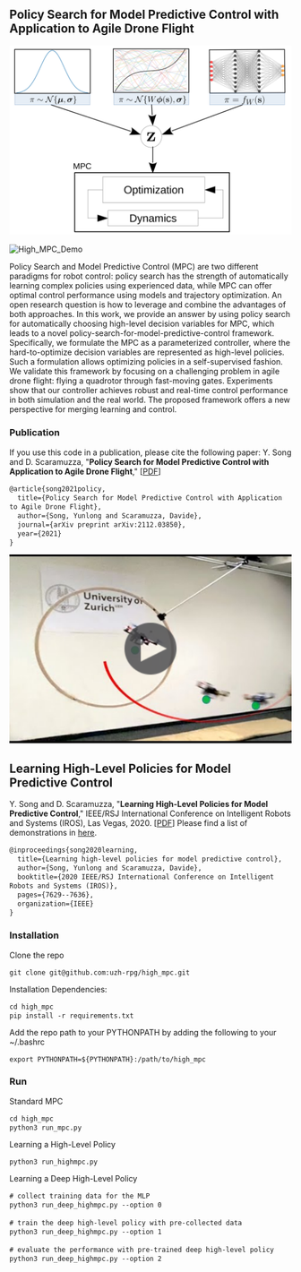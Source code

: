 ## Policy Search for Model Predictive Control with Application to Agile Drone Flight

[![Method](docs/figures/method.png)](https://youtu.be/Qei7oGiEIxY)

![High_MPC_Demo](docs/gifs/prompc.gif)

Policy Search and Model Predictive Control (MPC) are two different paradigms for robot control: policy search has the strength of automatically learning complex policies using experienced data, while MPC can offer optimal control performance using models and trajectory optimization. An open research question is how to leverage and combine the advantages of both approaches. In this work, we provide an answer by using policy search for automatically choosing high-level decision variables for MPC, which leads to a novel policy-search-for-model-predictive-control framework. Specifically, we formulate the MPC as a parameterized controller, where the hard-to-optimize decision variables are represented as high-level policies. Such a formulation allows optimizing policies in a self-supervised fashion. We validate this framework by focusing on a challenging problem in agile drone flight: flying a quadrotor through fast-moving gates. Experiments show that our controller achieves robust and real-time control performance in both simulation and the real world. The proposed framework offers a new perspective for merging learning and control.

### Publication

If you use this code in a publication, please cite the following paper:
Y. Song and D. Scaramuzza,
"**Policy Search for Model Predictive Control with Application to Agile Drone Flight**," [[PDF](http://rpg.ifi.uzh.ch/docs/TRO21_Yunlong.pdf)]

```
@article{song2021policy,
  title={Policy Search for Model Predictive Control with Application to Agile Drone Flight},
  author={Song, Yunlong and Scaramuzza, Davide},
  journal={arXiv preprint arXiv:2112.03850},
  year={2021}
}
```

[![Method](docs/figures/image.png)](https://youtu.be/Qei7oGiEIxY)

## Learning High-Level Policies for Model Predictive Control

Y. Song and D. Scaramuzza,
"**Learning High-Level Policies for Model Predictive Control**,"
IEEE/RSJ International Conference on Intelligent Robots and Systems (IROS), Las Vegas, 2020. [[PDF](http://rpg.ifi.uzh.ch/docs/IROS20_Yunlong.pdf)]
Please find a list of demonstrations in [here](docs/gifs/README.md).

```
@inproceedings{song2020learning,
  title={Learning high-level policies for model predictive control},
  author={Song, Yunlong and Scaramuzza, Davide},
  booktitle={2020 IEEE/RSJ International Conference on Intelligent Robots and Systems (IROS)},
  pages={7629--7636},
  organization={IEEE}
}
```

### Installation

Clone the repo

```
git clone git@github.com:uzh-rpg/high_mpc.git
```

Installation Dependencies:

```
cd high_mpc
pip install -r requirements.txt
```

Add the repo path to your PYTHONPATH by adding the following to your ~/.bashrc

```
export PYTHONPATH=${PYTHONPATH}:/path/to/high_mpc
```

### Run

Standard MPC

```
cd high_mpc
python3 run_mpc.py
```

Learning a High-Level Policy

```
python3 run_highmpc.py
```

Learning a Deep High-Level Policy

```
# collect training data for the MLP
python3 run_deep_highmpc.py --option 0

# train the deep high-level policy with pre-collected data
python3 run_deep_highmpc.py --option 1

# evaluate the performance with pre-trained deep high-level policy
python3 run_deep_highmpc.py --option 2
```
